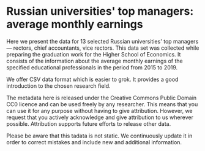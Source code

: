 # Russian universities' top managers: average monthly earnings

Here we present the data for 13 selected Russian universities' top managers — rectors, chief accountants, vice rectors. This data set was collected while preparing the graduation work for the Higher School of Economics. It consists of the information about the average monthly earnings of the specified educational professionals in the period from 2015 to 2019.

We offer CSV data format which is easier to grok. It provides a good introduction to the chosen research field.

The metadata here is released under the Creative Commons Public Domain CC0 licence and can be used freely by any researcher. This means that you can use it for any purpose without having to give attribution. However, we request that you actively acknowledge and give attribution to us wherever possible. Attribution supports future efforts to release other data.

Please be aware that this tadata is not static. We continuously update it in order to correct mistakes and include new and additional information.
